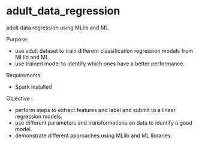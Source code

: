 # adult_data_regression
adult data regression using MLlib and ML

Purpose: 
- use adult dataset to train different classification regression models from MLlib and ML.
- use trained model to identify which ones have a better performance.
		 
Requirements: 
- Spark installed

Objective :
- perform steps to extract features and label and submit to a linear regression models.
- use different parameters and transformations on data to identify a good model.
- demonstrate different approaches using MLlib and ML libraries. 
